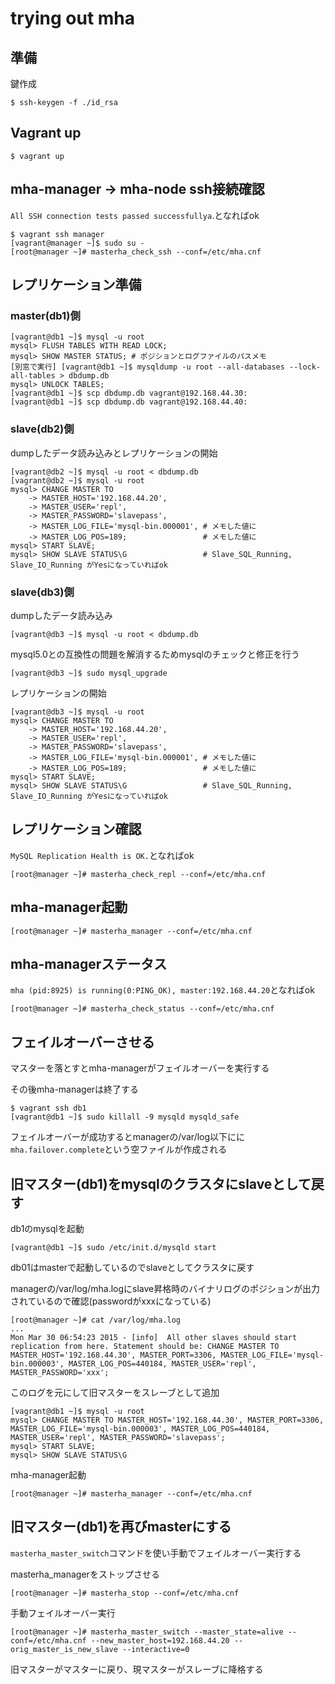 # trying out mha

## 準備

鍵作成

```
$ ssh-keygen -f ./id_rsa
```

## Vagrant up

```
$ vagrant up
```

## mha-manager → mha-node ssh接続確認

`All SSH connection tests passed successfullya`.となればok

```
$ vagrant ssh manager
[vagrant@manager ~]$ sudo su -
[root@manager ~]# masterha_check_ssh --conf=/etc/mha.cnf
```

## レプリケーション準備

### master(db1)側

```
[vagrant@db1 ~]$ mysql -u root
mysql> FLUSH TABLES WITH READ LOCK;
mysql> SHOW MASTER STATUS; # ポジションとログファイルのパスメモ
[別窓で実行] [vagrant@db1 ~]$ mysqldump -u root --all-databases --lock-all-tables > dbdump.db
mysql> UNLOCK TABLES;
[vagrant@db1 ~]$ scp dbdump.db vagrant@192.168.44.30:
[vagrant@db1 ~]$ scp dbdump.db vagrant@192.168.44.40:
```

### slave(db2)側

dumpしたデータ読み込みとレプリケーションの開始

```
[vagrant@db2 ~]$ mysql -u root < dbdump.db
[vagrant@db2 ~]$ mysql -u root
mysql> CHANGE MASTER TO
    -> MASTER_HOST='192.168.44.20',
    -> MASTER_USER='repl',
    -> MASTER_PASSWORD='slavepass',
    -> MASTER_LOG_FILE='mysql-bin.000001', # メモした値に
    -> MASTER_LOG_POS=189;                 # メモした値に
mysql> START SLAVE;
mysql> SHOW SLAVE STATUS\G                 # Slave_SQL_Running, Slave_IO_Running がYesになっていればok
```

### slave(db3)側

dumpしたデータ読み込み

```
[vagrant@db3 ~]$ mysql -u root < dbdump.db
```

mysql5.0との互換性の問題を解消するためmysqlのチェックと修正を行う

```
[vagrant@db3 ~]$ sudo mysql_upgrade
```

レプリケーションの開始

```
[vagrant@db3 ~]$ mysql -u root
mysql> CHANGE MASTER TO
    -> MASTER_HOST='192.168.44.20',
    -> MASTER_USER='repl',
    -> MASTER_PASSWORD='slavepass',
    -> MASTER_LOG_FILE='mysql-bin.000001', # メモした値に
    -> MASTER_LOG_POS=189;                 # メモした値に
mysql> START SLAVE;
mysql> SHOW SLAVE STATUS\G                 # Slave_SQL_Running, Slave_IO_Running がYesになっていればok
```

## レプリケーション確認

`MySQL Replication Health is OK.`となればok

```
[root@manager ~]# masterha_check_repl --conf=/etc/mha.cnf
```

## mha-manager起動

```
[root@manager ~]# masterha_manager --conf=/etc/mha.cnf
```

## mha-managerステータス

`mha (pid:8925) is running(0:PING_OK), master:192.168.44.20`となればok

```
[root@manager ~]# masterha_check_status --conf=/etc/mha.cnf
```

## フェイルオーバーさせる

マスターを落とすとmha-managerがフェイルオーバーを実行する

その後mha-managerは終了する

```
$ vagrant ssh db1
[vagrant@db1 ~]$ sudo killall -9 mysqld mysqld_safe
```

フェイルオーバーが成功するとmanagerの/var/log以下にに`mha.failover.complete`という空ファイルが作成される

## 旧マスター(db1)をmysqlのクラスタにslaveとして戻す

db1のmysqlを起動

```
[vagrant@db1 ~]$ sudo /etc/init.d/mysqld start
```

db01はmasterで起動しているのでslaveとしてクラスタに戻す

managerの/var/log/mha.logにslave昇格時のバイナリログのポジションが出力されているので確認(passwordがxxxになっている)

```
[root@manager ~]# cat /var/log/mha.log
...
Mon Mar 30 06:54:23 2015 - [info]  All other slaves should start replication from here. Statement should be: CHANGE MASTER TO MASTER_HOST='192.168.44.30', MASTER_PORT=3306, MASTER_LOG_FILE='mysql-bin.000003', MASTER_LOG_POS=440184, MASTER_USER='repl', MASTER_PASSWORD='xxx';
```

このログを元にして旧マスターをスレーブとして追加

```
[vagrant@db1 ~]$ mysql -u root
mysql> CHANGE MASTER TO MASTER_HOST='192.168.44.30', MASTER_PORT=3306, MASTER_LOG_FILE='mysql-bin.000003', MASTER_LOG_POS=440184, MASTER_USER='repl', MASTER_PASSWORD='slavepass';
mysql> START SLAVE;
mysql> SHOW SLAVE STATUS\G
```

mha-manager起動

```
[root@manager ~]# masterha_manager --conf=/etc/mha.cnf
```

## 旧マスター(db1)を再びmasterにする

`masterha_master_switch`コマンドを使い手動でフェイルオーバー実行する

masterha_managerをストップさせる

```
[root@manager ~]# masterha_stop --conf=/etc/mha.cnf
```

手動フェイルオーバー実行

```
[root@manager ~]# masterha_master_switch --master_state=alive --conf=/etc/mha.cnf --new_master_host=192.168.44.20 --orig_master_is_new_slave --interactive=0
```

旧マスターがマスターに戻り、現マスターがスレーブに降格する
